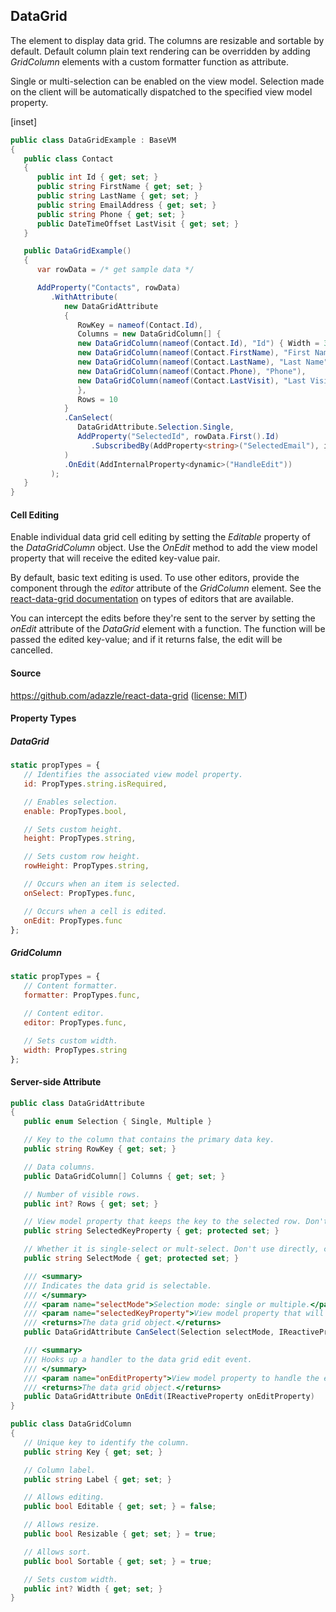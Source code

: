 ﻿## DataGrid

The element to display data grid. The columns are resizable and sortable by default.  Default column plain text rendering can be overridden by adding _GridColumn_ elements with a custom formatter function as attribute.

Single or multi-selection can be enabled on the view model.  Selection made on the client will be automatically dispatched to the specified view model property.

[inset]

```csharp
public class DataGridExample : BaseVM
{
   public class Contact
   {
      public int Id { get; set; }
      public string FirstName { get; set; }
      public string LastName { get; set; }
      public string EmailAddress { get; set; }
      public string Phone { get; set; }
      public DateTimeOffset LastVisit { get; set; }
   }

   public DataGridExample()
   {
      var rowData = /* get sample data */

      AddProperty("Contacts", rowData)
         .WithAttribute(
            new DataGridAttribute
            {
               RowKey = nameof(Contact.Id),
               Columns = new DataGridColumn[] {
               new DataGridColumn(nameof(Contact.Id), "Id") { Width = 3, Resizable = false, Sortable = false },
               new DataGridColumn(nameof(Contact.FirstName), "First Name") { Editable = true },
               new DataGridColumn(nameof(Contact.LastName), "Last Name") { Editable = true },
               new DataGridColumn(nameof(Contact.Phone), "Phone"),
               new DataGridColumn(nameof(Contact.LastVisit), "Last Visit")
               },
               Rows = 10
            }
            .CanSelect(
               DataGridAttribute.Selection.Single,
               AddProperty("SelectedId", rowData.First().Id)
                  .SubscribedBy(AddProperty<string>("SelectedEmail"), id => rowData.First(row => row.Id == id).EmailAddress)
            )
            .OnEdit(AddInternalProperty<dynamic>("HandleEdit"))
         );
   }
}
```

#### Cell Editing

Enable individual data grid cell editing by setting the _Editable_ property of the _DataGridColumn_ object.  Use the _OnEdit_ method to add the view model property that will receive the edited key-value pair.  

By default, basic text editing is used.  To use other editors, provide the component through the _editor_ attribute of the _GridColumn_ element.  See the [react-data-grid documentation](http://adazzle.github.io/react-data-grid/docs/examples/dropdown-editor) on types of editors that are available.

You can intercept the edits before they're sent to the server by setting the _onEdit_ attribute of the _DataGrid_ element with a function.  The function will be passed the edited key-value; and if it returns false, the edit will be cancelled.

#### Source

https://github.com/adazzle/react-data-grid ([license: MIT](https://github.com/adazzle/react-data-grid/blob/master/LICENSE))


#### Property Types

##### DataGrid
```jsx
static propTypes = {
   // Identifies the associated view model property.
   id: PropTypes.string.isRequired,

   // Enables selection.
   enable: PropTypes.bool,

   // Sets custom height.
   height: PropTypes.string,

   // Sets custom row height.
   rowHeight: PropTypes.string,

   // Occurs when an item is selected.
   onSelect: PropTypes.func,

   // Occurs when a cell is edited.
   onEdit: PropTypes.func
};
```

##### GridColumn
```jsx
static propTypes = {
   // Content formatter.
   formatter: PropTypes.func,

   // Content editor.
   editor: PropTypes.func,

   // Sets custom width.
   width: PropTypes.string
};
```

#### Server-side Attribute

```csharp
public class DataGridAttribute
{
   public enum Selection { Single, Multiple }

   // Key to the column that contains the primary data key.
   public string RowKey { get; set; }

   // Data columns.
   public DataGridColumn[] Columns { get; set; }

   // Number of visible rows.
   public int? Rows { get; set; }

   // View model property that keeps the key to the selected row. Don't use directly, call CanSelect instead.
   public string SelectedKeyProperty { get; protected set; }

   // Whether it is single-select or mult-select. Don't use directly, call CanSelect instead.
   public string SelectMode { get; protected set; }

   /// <summary>
   /// Indicates the data grid is selectable.
   /// </summary>
   /// <param name="selectMode">Selection mode: single or multiple.</param>
   /// <param name="selectedKeyProperty">View model property that will receive the selected key(s).</param>
   /// <returns>The data grid object.</returns>
   public DataGridAttribute CanSelect(Selection selectMode, IReactiveProperty selectedKeyProperty);

   /// <summary>
   /// Hooks up a handler to the data grid edit event.
   /// </summary>
   /// <param name="onEditProperty">View model property to handle the edit event.</param>
   /// <returns>The data grid object.</returns>
   public DataGridAttribute OnEdit(IReactiveProperty onEditProperty)   
}

public class DataGridColumn
{
   // Unique key to identify the column.
   public string Key { get; set; }

   // Column label.
   public string Label { get; set; }

   // Allows editing.
   public bool Editable { get; set; } = false;   

   // Allows resize.
   public bool Resizable { get; set; } = true;

   // Allows sort.
   public bool Sortable { get; set; } = true;

   // Sets custom width.
   public int? Width { get; set; }
}
```